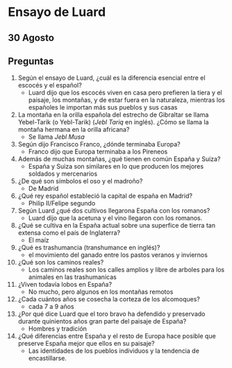 # Ensayo de Luard

## 30 Agosto

## Preguntas

1. Según el ensayo de Luard, ¿cuál es la diferencia esencial entre el escocés y el español?
    * Luard dijo que los escocés viven en casa pero prefieren la tiera y el paisaje, los montañas, y de estar fuera en la naturaleza, mientras los españoles le importan más sus pueblos y sus casas
1. La montaña en la orilla española del estrecho de Gibraltar se llama Yebel-Tarik (o Yebl-Tarik) (*Jebl Tariq* en inglés). ¿Cómo se llama la montaña hermana en la orilla africana?
    * Se llama *Jebl Musa*
1. Según dijo Francisco Franco, ¿dónde terminaba Europa?
    * Franco dijo que Europa terminaba a los Pireneos
1. Además de muchas montañas, ¿qué tienen en común España y Suiza?
    * España y Suiza son similares en lo que producen los mejores soldados y mercenarios
1. ¿De qué son símbolos el oso y el madroño?
    * De Madrid
1. ¿Qué rey español estableció la capital de españa en Madrid?
    * Philip II/Felipe segundo
1. Según Luard ¿qué dos cultivos llegarona España con los romanos?
    * Luard dijo que la acetuna y el vino llegaron con los romanos.
1. ¿Qué se cultiva en la España actual sobre una superfice de tierra tan extensa como el país de Inglaterra?
    * El maíz
1. ¿Qué es trashumancia (transhumance en inglés)?
    * el movimiento del ganado entre los pastos veranos y inviernos
1. ¿Qué son los caminos reales?
    * Los caminos reales son los calles amplios y libre de arboles para los animales en las trashumanicas
1. ¿Viven todavía lobos en España?
    * No mucho, pero algunos en los montañas remotos
1. ¿Cada cuántos años se cosecha la corteza de los alcomoques?
    * cada 7 a 9 años
1. ¿Por qué dice Luard que el toro bravo ha defendido y preservado durante quinientos años gran parte del paisaje de España?
    * Hombres y tradición
1. ¿Qué diferencias entre España y el resto de Europa hace posible que preserve España mejor que ellos en su paisaje?
    * Las identidades de los pueblos individuos y la tendencia de encastillarse.